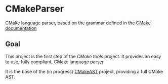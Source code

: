 # CMakeParser

CMake language parser, based on the grammar defined in the
[CMake documentation](https://cmake.org/cmake/help/latest/manual/cmake-language.7.html)

## Goal

This project is the first step of the *CMake tools* project. It provides an easy to use, fully compliant, CMake language parser.

It is the base of the (in progress) [CMakeAST](https://github.com/FlorianChevassu/CMakeAST) project, providing a full CMake AST.
